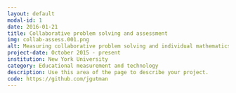 ```yaml
---
layout: default
modal-id: 1
date: 2016-01-21
title: Collaborative problem solving and assessment
img: collab-assess.001.png
alt: Measuring collaborative problem solving and individual mathematics competencies in collaborative assessments
project-date: October 2015 - present
institution: New York University
category: Educational measurement and technology
description: Use this area of the page to describe your project.
code: https://github.com/jgutman
---
```

